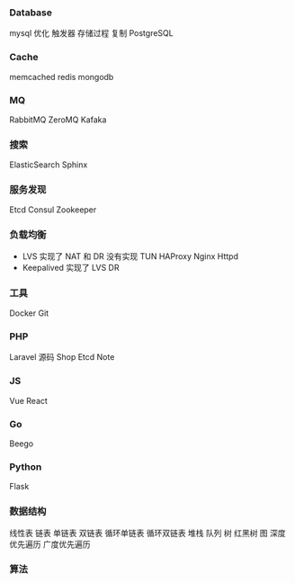 ### Database
mysql 优化
触发器
存储过程
复制
PostgreSQL

### Cache
memcached
redis
mongodb

### MQ
RabbitMQ
ZeroMQ
Kafaka

### 搜索
ElasticSearch
Sphinx

### 服务发现
Etcd
Consul
Zookeeper

### 负载均衡
- LVS 实现了 NAT 和 DR 没有实现 TUN
HAProxy
Nginx
Httpd
- Keepalived 实现了 LVS DR

### 工具
Docker
Git

### PHP
Laravel 源码
Shop
Etcd
Note

### JS
Vue
React

### Go
Beego

### Python
Flask

### 数据结构
线性表
链表 单链表 双链表 循环单链表 循环双链表
堆栈
队列
树
	红黑树
图
	深度优先遍历
	广度优先遍历

### 算法
